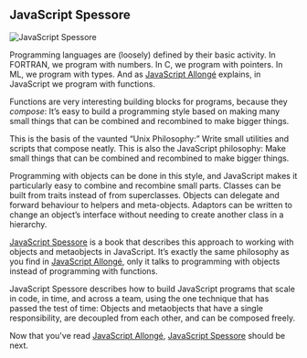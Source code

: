 ## JavaScript Spessore

![JavaScript Spessore](images/spessore.png)

Programming languages are (loosely) defined by their basic activity. In FORTRAN, we program with numbers. In C, we program with pointers. In ML, we program with types. And as [JavaScript Allongé][ja] explains, in JavaScript we program with functions.

Functions are very interesting building blocks for programs, because they *compose*: It’s easy to build a programming style based on making many small things that can be combined and recombined to make bigger things.

This is the basis of the vaunted “Unix Philosophy:” Write small utilities and scripts that compose neatly. This is also the JavaScript philosophy: Make small things that can be combined and recombined to make bigger things.

Programming with objects can be done in this style, and JavaScript makes it particularly easy to combine and recombine small parts. Classes can be built from traits instead of from superclasses. Objects can delegate and forward behaviour to helpers and meta-objects. Adaptors can be written to change an object’s interface without needing to create another class in a hierarchy.

[JavaScript Spessore][js] is a book that describes this approach to working with objects and metaobjects in JavaScript. It’s exactly the same philosophy as you find in [JavaScript Allongé][ja], only it talks to programming with objects instead of programming with functions.

JavaScript Spessore describes how to build JavaScript programs that scale in code, in time, and across a team, using the one technique that has passed the test of time: Objects and metaobjects that have a single responsibility, are decoupled from each other, and can be composed freely.

Now that you've read [JavaScript Allongé][ja], [JavaScript Spessore][js] should be next. 

[js]: https://leanpub.com/javascript-spessore
[ja]: https://leanpub.com/javascript-allonge
